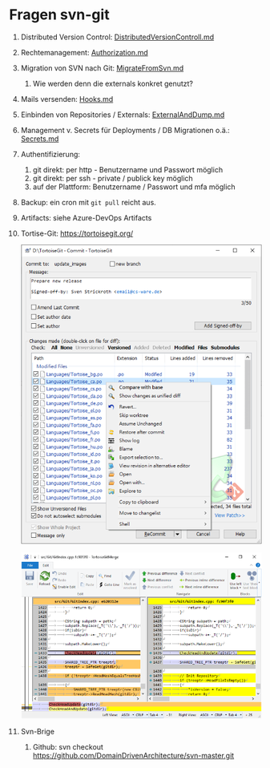 # Fragen svn-git

1. Distributed Version Control: [DistributedVersionControll.md](DistributedVersionControll.md)
2. Rechtemanagement: [Authorization.md](Authorization.md)
3. Migration von SVN nach Git: [MigrateFromSvn.md](MigrateFromSvn.md)
   1. Wie werden denn die externals konkret genutzt?
4. Mails versenden: [Hooks.md](Hooks.md)
5. Einbinden von Repositories / Externals: [ExternalAndDump.md](ExternalAndDump.md)
6. Management v. Secrets für Deployments / DB Migrationen o.ä.: [Secrets.md](Secrets.md)
7. Authentifizierung:
   1. git direkt: per http - Benutzername und Passwort möglich
   2. git direkt: per ssh - private / publick key möglich
   3. auf der Plattform: Benutzername / Passwort und mfa möglich
8. Backup: ein cron mit `git pull` reicht aus.
9. Artifacts: siehe Azure-DevOps Artifacts
10. Tortise-Git: https://tortoisegit.org/
    
    ![tgitCommit.png](tgitCommit.png)

    ![tgitTMerge_TwoPane.png](tgitTMerge_TwoPane.png)
11. Svn-Brige
    1. Github: svn checkout https://github.com/DomainDrivenArchitecture/svn-master.git
